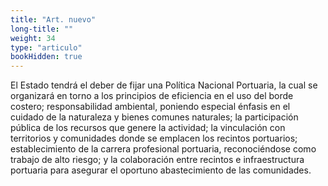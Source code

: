 ```yaml
---
title: "Art. nuevo"
long-title: ""
weight: 34
type: "articulo"
bookHidden: true
---
```

El Estado tendrá el deber de fijar una Política Nacional Portuaria, la cual se organizará en torno a los principios de eficiencia en el uso del borde costero; responsabilidad ambiental, poniendo especial énfasis en el cuidado de la naturaleza y bienes comunes naturales; la participación pública de los recursos que genere la actividad; la vinculación con territorios y comunidades donde se emplacen los recintos portuarios; establecimiento de la carrera profesional portuaria, reconociéndose como trabajo de alto riesgo; y la colaboración entre recintos e infraestructura portuaria para asegurar el oportuno abastecimiento de las comunidades.
